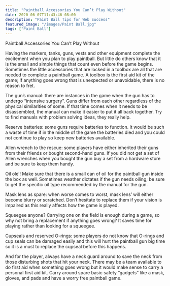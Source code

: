 ```yaml
---
title: "Paintball Accessories You Can’t Play Without"
date: 2020-06-07T11:43:46-08:00
description: "Paint Ball Tips for Web Success"
featured_image: "/images/Paint Ball.jpg"
tags: ["Paint Ball"]
---
```


Paintball Accessories You Can’t Play Without

Having the markers, tanks, guns, vests and other equipment complete the excitement when you plan to play paintball.  But little do others know that it is the small and simple things that count even before the game begins.  Sometimes the little accessories that are locked in a toolbox are all that are needed to complete a paintball game.  A toolbox is the first aid kit of the game; if anything goes wrong that is unexpected or unavoidable, there is no reason to fret.

The gun’s manual: there are instances in the game when the gun has to undergo  “intensive surgery”.  Guns differ from each other regardless of the physical similarities of some.  If that time comes when it needs to be disassembled, the manual can make it easier to put it all back together.  Try to find manuals with problem solving ideas, they really help.

Reserve batteries:  some guns require batteries to function.  It would be such a waste of time if in the middle of the game the batteries died and you could not continue to play so keep new batteries available.  

Allen wrench to the rescue:  some players have either inherited their guns from their friends or bought second-hand guns.  If you did not get a set of Allen wrenches when you bought the gun buy a set from a hardware store and be sure to keep them handy.

Oil ole’!  Make sure that there is a small can of oil for the paintball gun inside the box as well.  Sometimes weather dictates if the gun needs oiling; be sure to get the specific oil type recommended by the manual for the gun.

Mask lens as spare:  when worse comes to worst, mask lens’ will either become blurry or scratched.  Don’t hesitate to replace them if your vision is impaired as this really affects how the game is played.

Squeegee anyone?  Carrying one on the field is enough during a game, so why not bring a replacement if anything goes wrong?  It saves time for playing rather than looking for a squeegee.

Cupseals and reserved O-rings:  some players do not know that O-rings and cup seals can be damaged easily and this will hurt the paintball gun big time so it is a must to replace the cupseal before this happens.

And for the player, always have a neck guard around to save the neck from those disturbing shots that hit your neck.  There may be a team available to do first aid when something goes wrong but it would make sense to carry a personal first aid kit.  Carry around spare basic safety “gadgets” like a mask, gloves, and pads and have a worry free paintball game.





